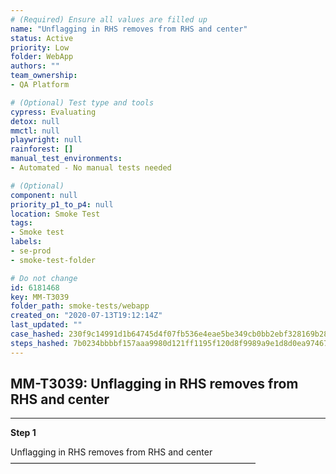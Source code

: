 ```yaml
---
# (Required) Ensure all values are filled up
name: "Unflagging in RHS removes from RHS and center"
status: Active
priority: Low
folder: WebApp
authors: ""
team_ownership: 
- QA Platform

# (Optional) Test type and tools
cypress: Evaluating
detox: null
mmctl: null
playwright: null
rainforest: []
manual_test_environments: 
- Automated - No manual tests needed

# (Optional)
component: null
priority_p1_to_p4: null
location: Smoke Test
tags: 
- Smoke test
labels: 
- se-prod
- smoke-test-folder

# Do not change
id: 6181468
key: MM-T3039
folder_path: smoke-tests/webapp
created_on: "2020-07-13T19:12:14Z"
last_updated: ""
case_hashed: 230f9c14991d1b64745d4f07fb536e4eae5be349cb0bb2ebf328169b28e585e67aa0ef94b2ad023c6eac0ceabb80785c
steps_hashed: 7b0234bbbbf157aaa9980d121ff1195f120d8f9989a9e1d8d0ea97467d7209d874a80ee16c5c9c41c59a612f1115db5c
---
```


## MM-T3039: Unflagging in RHS removes from RHS and center

---

**Step 1**

Unflagging in RHS removes from RHS and center\
————————————————————————————
